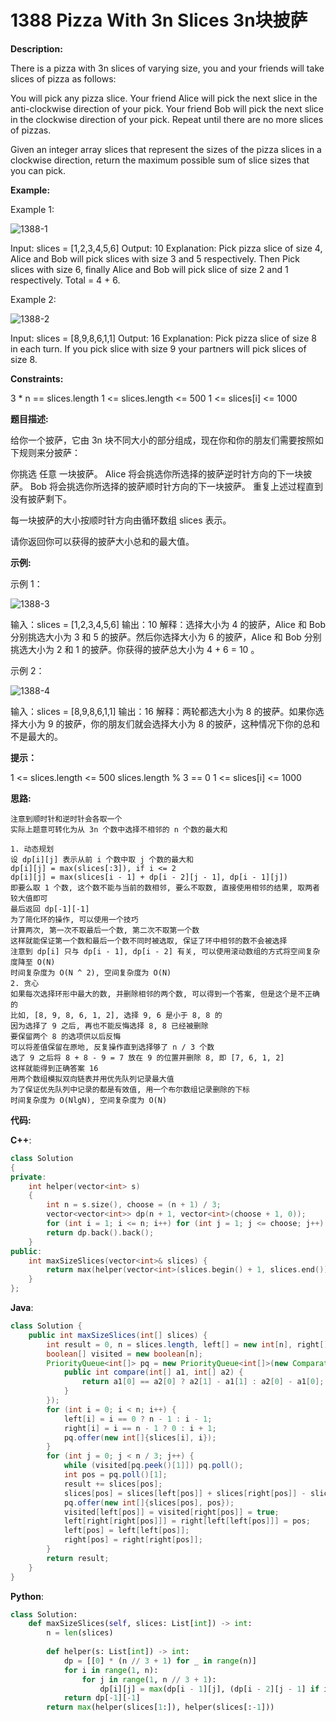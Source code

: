 # 1388 Pizza With 3n Slices 3n块披萨

__Description:__

There is a pizza with 3n slices of varying size, you and your friends will take slices of pizza as follows:

You will pick any pizza slice.
Your friend Alice will pick the next slice in the anti-clockwise direction of your pick.
Your friend Bob will pick the next slice in the clockwise direction of your pick.
Repeat until there are no more slices of pizzas.

Given an integer array slices that represent the sizes of the pizza slices in a clockwise direction, return the maximum possible sum of slice sizes that you can pick.

__Example:__

Example 1:

![1388-1](https://assets.leetcode.com/uploads/2020/02/18/sample_3_1723.png)

Input: slices = [1,2,3,4,5,6]
Output: 10
Explanation: Pick pizza slice of size 4, Alice and Bob will pick slices with size 3 and 5 respectively. Then Pick slices with size 6, finally Alice and Bob will pick slice of size 2 and 1 respectively. Total = 4 + 6.

Example 2:

![1388-2](https://assets.leetcode.com/uploads/2020/02/18/sample_4_1723.png)

Input: slices = [8,9,8,6,1,1]
Output: 16
Explanation: Pick pizza slice of size 8 in each turn. If you pick slice with size 9 your partners will pick slices of size 8.

__Constraints:__

3 * n == slices.length
1 <= slices.length <= 500
1 <= slices[i] <= 1000

__题目描述:__

给你一个披萨，它由 3n 块不同大小的部分组成，现在你和你的朋友们需要按照如下规则来分披萨：

你挑选 任意 一块披萨。
Alice 将会挑选你所选择的披萨逆时针方向的下一块披萨。
Bob 将会挑选你所选择的披萨顺时针方向的下一块披萨。
重复上述过程直到没有披萨剩下。

每一块披萨的大小按顺时针方向由循环数组 slices 表示。

请你返回你可以获得的披萨大小总和的最大值。

__示例:__

示例 1：

![1388-3](https://assets.leetcode-cn.com/aliyun-lc-upload/uploads/2020/03/21/sample_3_1723.png)

输入：slices = [1,2,3,4,5,6]
输出：10
解释：选择大小为 4 的披萨，Alice 和 Bob 分别挑选大小为 3 和 5 的披萨。然后你选择大小为 6 的披萨，Alice 和 Bob 分别挑选大小为 2 和 1 的披萨。你获得的披萨总大小为 4 + 6 = 10 。

示例 2：

![1388-4](https://assets.leetcode-cn.com/aliyun-lc-upload/uploads/2020/03/21/sample_4_1723.png)

输入：slices = [8,9,8,6,1,1]
输出：16
解释：两轮都选大小为 8 的披萨。如果你选择大小为 9 的披萨，你的朋友们就会选择大小为 8 的披萨，这种情况下你的总和不是最大的。

__提示：__

1 <= slices.length <= 500
slices.length % 3 == 0
1 <= slices[i] <= 1000

__思路:__

```text
注意到顺时针和逆时针会各取一个
实际上题意可转化为从 3n 个数中选择不相邻的 n 个数的最大和

1. 动态规划
设 dp[i][j] 表示从前 i 个数中取 j 个数的最大和
dp[i][j] = max(slices[:3]), if i <= 2
dp[i][j] = max(slices[i - 1] + dp[i - 2][j - 1], dp[i - 1][j])
即要么取 1 个数, 这个数不能与当前的数相邻, 要么不取数, 直接使用相邻的结果, 取两者较大值即可
最后返回 dp[-1][-1]
为了简化环的操作, 可以使用一个技巧
计算两次, 第一次不取最后一个数, 第二次不取第一个数
这样就能保证第一个数和最后一个数不同时被选取, 保证了环中相邻的数不会被选择
注意到 dp[i] 只与 dp[i - 1], dp[i - 2] 有关, 可以使用滚动数组的方式将空间复杂度降至 O(N)
时间复杂度为 O(N ^ 2), 空间复杂度为 O(N)
2. 贪心
如果每次选择环形中最大的数, 并删除相邻的两个数, 可以得到一个答案, 但是这个是不正确的
比如, [8, 9, 8, 6, 1, 2], 选择 9, 6 是小于 8, 8 的
因为选择了 9 之后, 再也不能反悔选择 8, 8 已经被删除
要保留两个 8 的选项供以后反悔
可以将差值保留在原地, 反复操作直到选择够了 n / 3 个数
选了 9 之后将 8 + 8 - 9 = 7 放在 9 的位置并删除 8, 即 [7, 6, 1, 2]
这样就能得到正确答案 16
用两个数组模拟双向链表并用优先队列记录最大值
为了保证优先队列中记录的都是有效值, 用一个布尔数组记录删除的下标
时间复杂度为 O(NlgN), 空间复杂度为 O(N)
```

__代码:__

__C++__:

```C++
class Solution 
{
private:
    int helper(vector<int> s)
    {
        int n = s.size(), choose = (n + 1) / 3;
        vector<vector<int>> dp(n + 1, vector<int>(choose + 1, 0));
        for (int i = 1; i <= n; i++) for (int j = 1; j <= choose; j++) dp[i][j] = max(dp[i - 1][j], (i - 2 >= 0 ? dp[i - 2][j - 1] : 0) + s[i - 1]);
        return dp.back().back();
    }
public:
    int maxSizeSlices(vector<int>& slices) {
        return max(helper(vector<int>(slices.begin() + 1, slices.end())), helper(vector<int>(slices.begin(), slices.end() - 1)));
    }
};
```

__Java__:

```Java
class Solution {
    public int maxSizeSlices(int[] slices) {
        int result = 0, n = slices.length, left[] = new int[n], right[] = new int[n];
        boolean[] visited = new boolean[n];
        PriorityQueue<int[]> pq = new PriorityQueue<int[]>(new Comparator<int[]>() {
            public int compare(int[] a1, int[] a2) {
                return a1[0] == a2[0] ? a2[1] - a1[1] : a2[0] - a1[0];
            }
        });
        for (int i = 0; i < n; i++) {
            left[i] = i == 0 ? n - 1 : i - 1;
            right[i] = i == n - 1 ? 0 : i + 1;
            pq.offer(new int[]{slices[i], i});
        }
        for (int j = 0; j < n / 3; j++) {
            while (visited[pq.peek()[1]]) pq.poll();
            int pos = pq.poll()[1];
            result += slices[pos];
            slices[pos] = slices[left[pos]] + slices[right[pos]] - slices[pos];
            pq.offer(new int[]{slices[pos], pos});
            visited[left[pos]] = visited[right[pos]] = true;
            left[right[right[pos]]] = right[left[left[pos]]] = pos;
            left[pos] = left[left[pos]];
            right[pos] = right[right[pos]];
        }
        return result;
    }
}
```

__Python__:

```Python
class Solution:
    def maxSizeSlices(self, slices: List[int]) -> int:
        n = len(slices)
        
        def helper(s: List[int]) -> int:
            dp = [[0] * (n // 3 + 1) for _ in range(n)]
            for i in range(1, n):
                for j in range(1, n // 3 + 1):
                    dp[i][j] = max(dp[i - 1][j], (dp[i - 2][j - 1] if i - 2 >= 0 else 0) + s[i - 1])
            return dp[-1][-1]
        return max(helper(slices[1:]), helper(slices[:-1]))
```
